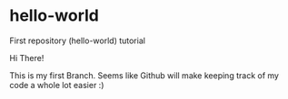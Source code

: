 # hello-world
First repository (hello-world) tutorial

Hi There!

This is my first Branch. Seems like Github will make keeping track of my code a whole lot easier :)
